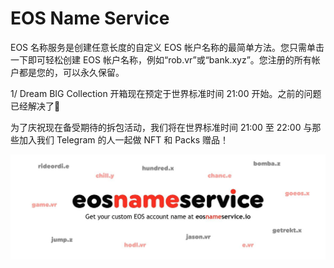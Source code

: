# EOS Name Service

EOS 名称服务是创建任意长度的自定义 EOS 帐户名称的最简单方法。您只需单击一下即可轻松创建 EOS 帐户名称，例如“rob.vr”或“bank.xyz”。您注册的所有帐户都是您的，可以永久保留。

1/ Dream BIG Collection 开箱现在预定于世界标准时间 21:00 开始。之前的问题已经解决了🎉

为了庆祝现在备受期待的拆包活动，我们将在世界标准时间 21:00 至 22:00 与那些加入我们 Telegram 的人一起做 NFT 和 Packs 赠品！

![1500x500](1500x500.jpg)
